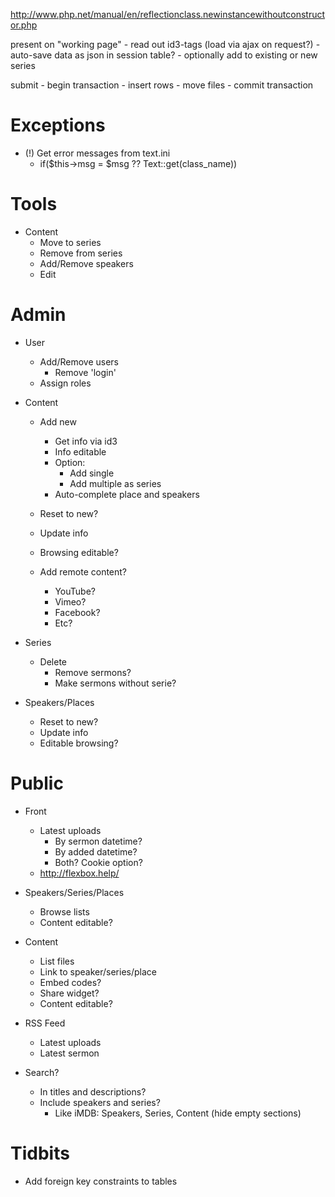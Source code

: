 
http://www.php.net/manual/en/reflectionclass.newinstancewithoutconstructor.php

present on "working page"
	- read out id3-tags (load via ajax on request?)
	- auto-save data as json in session table?
	- optionally add to existing or new series

submit
	- begin transaction
	- insert rows
	- move files
	- commit transaction

Exceptions
===
- (!) Get error messages from text.ini
	- if($this->msg = $msg ?? Text::get(class_name))


Tools
===
- Content
	- Move to series
	- Remove from series
	- Add/Remove speakers
	- Edit
	

Admin
===

- User
	- Add/Remove users
		- Remove 'login'
	- Assign roles


- Content
	- Add new
		- Get info via id3
		- Info editable
		- Option:
			- Add single
			- Add multiple as series
		- Auto-complete place and speakers

	- Reset to new?
	- Update info
	- Browsing editable?

	- Add remote content?
		- YouTube?
		- Vimeo?
		- Facebook?
		- Etc?


- Series
	- Delete
		- Remove sermons?
		- Make sermons without serie?

- Speakers/Places
	- Reset to new?
	- Update info
	- Editable browsing?


Public
===

- Front
	- Latest uploads
		- By sermon datetime?
		- By added datetime?
		- Both? Cookie option?
	- http://flexbox.help/

- Speakers/Series/Places
	- Browse lists
	- Content editable?

- Content
	- List files
	- Link to speaker/series/place
	- Embed codes?
	- Share widget?
	- Content editable?

- RSS Feed
	- Latest uploads
	- Latest sermon

- Search?
	- In titles and descriptions?
	- Include speakers and series?
		- Like iMDB: Speakers, Series, Content (hide empty sections)



Tidbits
===

- Add foreign key constraints to tables
